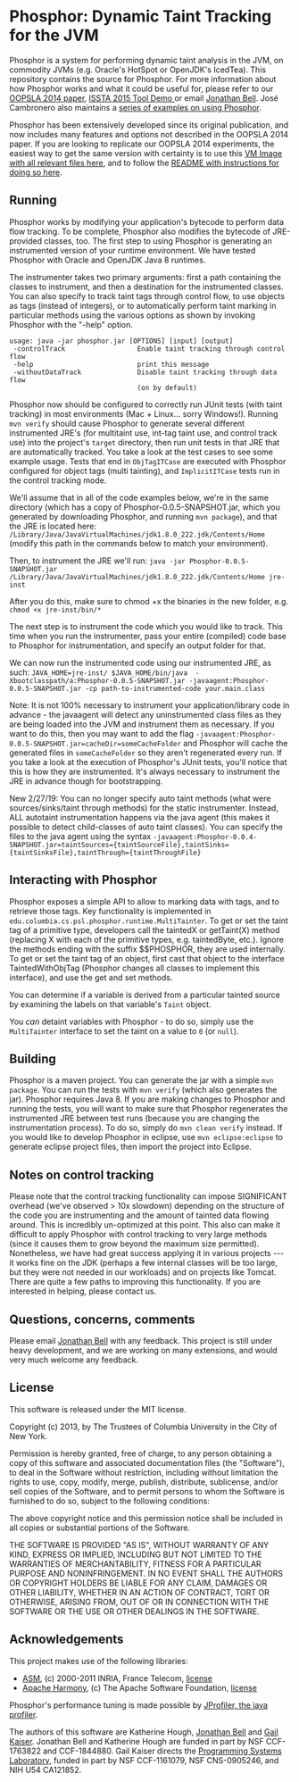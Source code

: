 Phosphor: Dynamic Taint Tracking for the JVM
========


Phosphor is a system for performing dynamic taint analysis in the JVM, on commodity JVMs (e.g. Oracle's HotSpot or OpenJDK's IcedTea). This repository contains the source for Phosphor. For more information about how Phosphor works and what it could be useful for, please refer to our [OOPSLA 2014 paper](http://jonbell.net/publications/phosphor), [ISSTA 2015 Tool Demo ](http://mice.cs.columbia.edu/getTechreport.php?techreportID=1601) or email [Jonathan Bell](mailto:jbell@cs.columbia.edu). José Cambronero also maintains a [series of examples on using Phosphor](https://github.com/josepablocam/phosphor-examples/).

Phosphor has been extensively developed since its original publication, and now includes many features and options not described in the OOPSLA 2014 paper. If you are looking to replicate our OOPSLA 2014 experiments, the easiest way to get the same version with certainty is to use this [VM Image with all relevant files here](http://academiccommons.columbia.edu/catalog/ac%3A182689), and to follow the [README with instructions for doing so here](https://www.dropbox.com/s/dmebj6k8izams6p/artifact-63-phosphor.pdf?dl=0).

Running
-------
Phosphor works by modifying your application's bytecode to perform data flow tracking. To be complete, Phosphor also modifies the bytecode of JRE-provided classes, too. The first step to using Phosphor is generating an instrumented version of your runtime environment. We have tested Phosphor with Oracle and OpenJDK Java 8 runtimes.

The instrumenter takes two primary arguments: first a path containing the classes to instrument, and then a destination for the instrumented classes. You can also specify to track taint tags through control flow, to use objects as tags (instead of integers), or to automatically perform taint marking in particular methods using the various options as shown by invoking Phosphor with the "-help" option.


```
usage: java -jar phosphor.jar [OPTIONS] [input] [output]
 -controlTrack                  Enable taint tracking through control flow
 -help                          print this message
 -withoutDataTrack              Disable taint tracking through data flow
                                (on by default)
```

Phosphor now should be configured to correctly run JUnit tests (with taint tracking) in most environments (Mac + Linux... sorry Windows!). Running `mvn verify` should cause Phosphor to generate several different instrumented JRE's (for multitaint use, int-tag taint use, and control track use) into the project's `target` directory, then run unit tests in that JRE that are automatically tracked. You take a look at the test cases to see some example usage. Tests that end in `ObjTagITCase` are executed with Phosphor configured for object tags (multi tainting), and `ImplicitITCase` tests run in the control tracking mode.
 
We'll assume that in all of the code examples below, we're in the same directory (which has a copy of Phosphor-0.0.5-SNAPSHOT.jar, which you generated by downloading Phosphor, and running `mvn package`), and that the JRE is located here: `/Library/Java/JavaVirtualMachines/jdk1.8.0_222.jdk/Contents/Home` (modify this path in the commands below to match your environment).

Then, to instrument the JRE we'll run:
`java -jar Phosphor-0.0.5-SNAPSHOT.jar /Library/Java/JavaVirtualMachines/jdk1.8.0_222.jdk/Contents/Home jre-inst`

After you do this, make sure to chmod +x the binaries in the new folder, e.g. `chmod +x jre-inst/bin/*`

The next step is to instrument the code which you would like to track. This time when you run the instrumenter, pass your entire (compiled) code base to Phosphor for instrumentation, and specify an output folder for that.

We can now run the instrumented code using our instrumented JRE, as such:
`JAVA_HOME=jre-inst/ $JAVA_HOME/bin/java  -Xbootclasspath/a:Phosphor-0.0.5-SNAPSHOT.jar -javaagent:Phosphor-0.0.5-SNAPSHOT.jar -cp path-to-instrumented-code your.main.class`

Note: It is not 100% necessary to instrument your application/library code in advance - the javaagent will detect any uninstrumented class files as they are being loaded into the JVM and instrument them as necessary. If you want to do this, then you may want to add the flag `-javaagent:Phosphor-0.0.5-SNAPSHOT.jar=cacheDir=someCacheFolder` and Phosphor will cache the generated files in `someCacheFolder` so they aren't regenerated every run. If you take a look at the execution of Phosphor's JUnit tests, you'll notice that this is how they are instrumented. It's always necessary to instrument the JRE in advance though for bootstrapping.

New 2/27/19: You can no longer specify auto taint methods (what were sources/sinks/taint through methods) for the static instrumenter. Instead, ALL autotaint instrumentation happens via the java agent (this makes it possible to detect child-classes of auto taint classes). You can specify the files to the java agent using the syntax `-javaagent:Phosphor-0.0.4-SNAPSHOT.jar=taintSources={taintSourceFile},taintSinks={taintSinksFile},taintThrough={taintThroughFile}`

Interacting with Phosphor
-----
Phosphor exposes a simple API to allow to marking data with tags, and to retrieve those tags. Key functionality is implemented in ``edu.columbia.cs.psl.phosphor.runtime.MultiTainter``. To get or set the taint tag of a primitive type, developers call the taintedX or getTaint(X) method (replacing X with each of the primitive types, e.g. taintedByte, etc.).
Ignore the methods ending with the suffix $$PHOSPHOR, they are used internally.
To get or set the taint tag of an object, first cast that object to the interface TaintedWithObjTag (Phosphor changes all classes to implement this interface), and use the get and set methods.

You can determine if a variable is derived from a particular tainted source by examining the labels on that variable's `Taint` object.

You *can* detaint variables with Phosphor - to do so, simply use the `MultiTainter` interface to set the taint on a value to `0` (or `null`).

Building
------
Phosphor is a maven project. You can generate the jar with a simple `mvn package`. You can run the tests with `mvn verify` (which also generates the jar). Phosphor requires Java 8. If you are making changes to Phosphor and running the tests, you will want to make sure that Phosphor regenerates the instrumented JRE between test runs (because you are changing the instrumentation process). To do so, simply do `mvn clean verify` instead. If you would like to develop Phosphor in eclipse, use `mvn eclipse:eclipse` to generate eclipse project files, then import the project into Eclipse.

Notes on control tracking
-----
Please note that the control tracking functionality can impose SIGNIFICANT overhead (we've observed > 10x slowdown) depending on the structure of the code you are instrumenting and the amount of tainted data flowing around. This is incredibly un-optimized at this point. This also can make it difficult to apply Phosphor with control tracking to very large methods (since it causes them to grow beyond the maximum size permitted). Nonetheless, we have had great success applying it in various projects --- it works fine on the JDK (perhaps a few internal classes will be too large, but they were not needed in our workloads) and on projects like Tomcat. There are quite a few paths to improving this functionality. If you are interested in helping, please contact us.

Questions, concerns, comments
----
Please email [Jonathan Bell](mailto:bellj@gmu.edu) with any feedback. This project is still under heavy development, and we are working on many extensions, and would very much welcome any feedback.

License
-------
This software is released under the MIT license.

Copyright (c) 2013, by The Trustees of Columbia University in the City of New York.

Permission is hereby granted, free of charge, to any person obtaining a copy of this software and associated documentation files (the "Software"), to deal in the Software without restriction, including without limitation the rights to use, copy, modify, merge, publish, distribute, sublicense, and/or sell copies of the Software, and to permit persons to whom the Software is furnished to do so, subject to the following conditions:

The above copyright notice and this permission notice shall be included in all copies or substantial portions of the Software.

THE SOFTWARE IS PROVIDED "AS IS", WITHOUT WARRANTY OF ANY KIND, EXPRESS OR IMPLIED, INCLUDING BUT NOT LIMITED TO THE WARRANTIES OF MERCHANTABILITY, FITNESS FOR A PARTICULAR PURPOSE AND NONINFRINGEMENT. IN NO EVENT SHALL THE AUTHORS OR COPYRIGHT HOLDERS BE LIABLE FOR ANY CLAIM, DAMAGES OR OTHER LIABILITY, WHETHER IN AN ACTION OF CONTRACT, TORT OR OTHERWISE, ARISING FROM, OUT OF OR IN CONNECTION WITH THE SOFTWARE OR THE USE OR OTHER DEALINGS IN THE SOFTWARE.

Acknowledgements
--------
This project makes use of the following libraries:
* [ASM](http://asm.ow2.org/license.html), (c) 2000-2011 INRIA, France Telecom, [license](http://asm.ow2.org/license.html)
* [Apache Harmony](https://harmony.apache.org), (c) The Apache Software Foundation, [license](http://www.apache.org/licenses/LICENSE-2.0)

Phosphor's performance tuning is made possible by [JProfiler, the java profiler](https://www.ej-technologies.com/products/jprofiler/overview.html).

The authors of this software are Katherine Hough, [Jonathan Bell](http://jonbell.net) and [Gail Kaiser](http://www.cs.columbia.edu/~kaiser/). Jonathan Bell and Katherine Hough are funded in part by NSF CCF-1763822 and CCF-1844880. Gail Kaiser directs the [Programming Systems Laboratory](http://www.psl.cs.columbia.edu/), funded in part by NSF CCF-1161079, NSF CNS-0905246, and NIH U54 CA121852.
